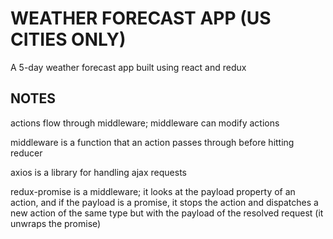 # WEATHER FORECAST APP (US CITIES ONLY)

A 5-day weather forecast app built using react and redux

## NOTES

actions flow through middleware; middleware can modify actions

middleware is a function that an action passes through before hitting reducer

axios is a library for handling ajax requests

redux-promise is a middleware; it looks at the payload property of an action, and if the payload is a promise, it stops the action and
dispatches a new action of the same type but with the payload of the resolved request (it unwraps the promise)

